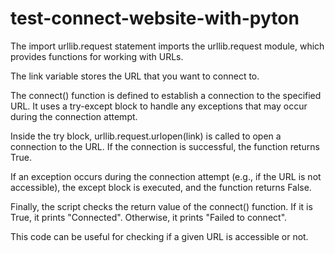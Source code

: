 # test-connect-website-with-pyton

The import urllib.request statement imports the urllib.request module, which provides functions for working with URLs.

The link variable stores the URL that you want to connect to.

The connect() function is defined to establish a connection to the specified URL. It uses a try-except block to handle any exceptions that may occur during the connection attempt.

Inside the try block, urllib.request.urlopen(link) is called to open a connection to the URL. If the connection is successful, the function returns True.

If an exception occurs during the connection attempt (e.g., if the URL is not accessible), the except block is executed, and the function returns False.

Finally, the script checks the return value of the connect() function. If it is True, it prints "Connected". Otherwise, it prints "Failed to connect".

This code can be useful for checking if a given URL is accessible or not.

